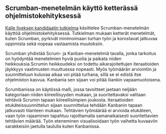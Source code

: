 ## Scrumban-menetelmän käyttö ketterässä ohjelmistokehityksessä


[Kalle Ilveksen kandidaatin tutkielma](https://www.cs.helsinki.fi/u/mluukkai/ohtu/ilves-kandi.pdf) 
käsittelee Scrumban-menetelmän käyttöä ohjelmistokehityksessä. Tutkielman mukaan
ketterät menetelmät, kuten Scrumban, pyrkivät minimoimaan turhan työn ja korostavat 
jatkuvaa oppimista sekä nopeaa vastaamista muutoksiin.


Scrumban yhdistää Scrum- ja Kanban-menetelmiä tavalla, jonka tarkoitus on hyödyntää 
menetelmien hyviä puolia ja paikata niiden heikkouksia.Scrumin heikkoudeksi on 
todettu aikarajoitettujen iteraatioiden jäykkyys vaatimusten muuttuessa nopeasti. 
Myös työmäärän arviointiin ja suunnitteluun kuluvaa aikaa voi pitää turhana, sillä 
se ei edistä itse ohjelmiston kasvua. Kanbania sen sijaan voi pitää liiankin 
vapaamuotoisena. 


Scrumbanissa on käytössä malli, jossa tavoitteet jaetaan neljään kategoriaan 
niiden kiireellisyyden mukaan, ja suoritettavaksi valitaan tehtäviä Scrumin tapaan 
kiireellisimpien joukosta. Iteraatioiden etukäteissuunnittelun sijaan 
suunnittelua tehdään Kanbanin tapaan jatkuvasti tilanteen mukaan. Tehtävien 
työmäärää ei arvioida etukäteen, vaan työn rajaaminen tapahtuu rajoittamalla
samanaikaisesti suoritettavien tehtävien määrää. Työn eteneminen visualisoidaan
työn vaihetta kuvaaviin sarakkeisiin jaetulla taululla kuten Kanbanissa.

